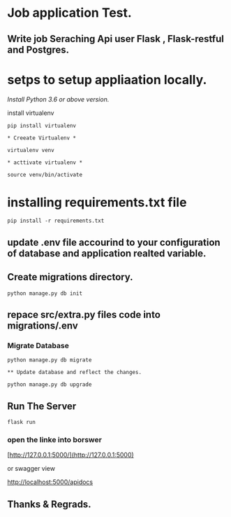 # Job application Test.

## Write job Seraching Api user Flask , Flask-restful and Postgres. 

# setps to setup appliaation locally.

*Install Python 3.6 or above version.*

install virtualenv 
```
pip install virtualenv

* Creeate Virtualenv *

virtualenv venv

* acttivate virtualenv *

source venv/bin/activate

```

# installing requirements.txt file

```
pip install -r requirements.txt

```

## update .env file accourind to your configuration of database and application realted variable.

## Create migrations directory.

```
python manage.py db init

```

## repace src/extra.py files code into migrations/.env

### Migrate Database

```
python manage.py db migrate

** Update database and reflect the changes.

python manage.py db upgrade

```

## Run The Server 

```
flask run
```

### open the linke into borswer

[http://127.0.0.1:5000/](http://127.0.0.1:5000)

or swagger view

[http://localhost:5000/apidocs](http://localhost:5000/apidocs/#/default/post_api_login)

## Thanks & Regrads.


